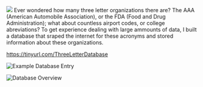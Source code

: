 ![](https://static.wixstatic.com/media/9ee6ac_be89129035684577af834c496696249b~mv2.png
)
Ever wondered how many three letter organizations there are? The AAA (American Automobile Association), or the FDA (Food and Drug Administration); what about countless airport codes, or college abreviations? To get experience dealing with large ammounts of data, I built a database that sraped the internet for these acronyms and stored information about these organizations.

https://tinyurl.com/ThreeLetterDatabase

![Example Database Entry](https://static.wixstatic.com/media/9ee6ac_d45146ce4363469abc4d7a6ea65aceae~mv2.png
)

![Database Overview](https://static.wixstatic.com/media/9ee6ac_58d2977c0b9946b1a9f6ca60da8a5a49~mv2.png)